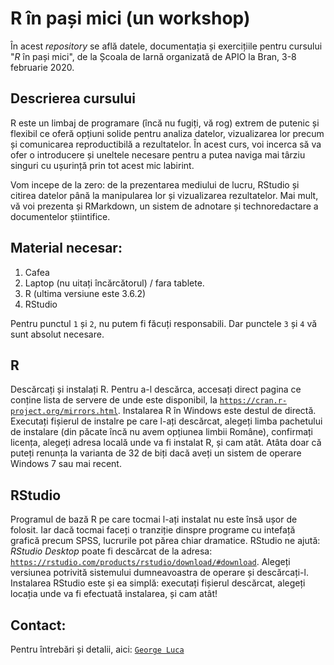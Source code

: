 # R în pași mici (un workshop)

În acest *repository* se află datele, documentația și exercițiile pentru cursului "*R* în pași mici", de la Școala de Iarnă organizată de APIO la Bran, 3-8 februarie 2020.

## Descrierea cursului

R este un limbaj de programare (încă nu fugiți, vă rog) extrem de putenic și flexibil ce oferă opțiuni solide pentru analiza datelor, vizualizarea lor precum și comunicarea reproductibilă a rezultatelor. În acest curs, voi incerca să va ofer o introducere și uneltele necesare pentru a putea naviga mai târziu singuri cu ușurință prin tot acest mic labirint.

Vom incepe de la zero: de la prezentarea mediului de lucru, RStudio și citirea datelor până la manipularea lor și vizualizarea rezultatelor. Mai mult, vă voi prezenta și RMarkdown, un sistem de adnotare și technoredactare a documentelor știintifice.

## Material necesar:

1. Cafea
2. Laptop (nu uitați încărcătorul) / fara tablete.
3. R (ultima versiune este 3.6.2)
4. RStudio

Pentru punctul `1` și `2`, nu putem fi făcuți responsabili. Dar punctele `3` și `4` vă sunt absolut necesare.

## R

Descărcați și instalați R. Pentru a-l descărca, accesați direct pagina ce conține lista de servere de unde este disponibil, la [`https://cran.r-project.org/mirrors.html`](https://cran.r-project.org/mirrors.html). Instalarea R în Windows este destul de directă. Executați fișierul de instalre pe care l-ați descărcat, alegeți limba pachetului de instalare (din păcate încă nu avem opțiunea limbii Române), confirmați licența, alegeți adresa locală unde va fi instalat R, și cam atât. Atâta doar că puteți renunța la varianta de 32 de biți dacă aveți un sistem de operare Windows 7 sau mai recent.

## RStudio

Programul de bază R pe care tocmai l-ați instalat nu este însă ușor de folosit. Iar dacă  tocmai faceți o tranziție dinspre programe cu intefață grafică precum SPSS, lucrurile pot părea chiar dramatice. RStudio ne ajută: *RStudio Desktop* poate fi descărcat de la adresa: [`https://rstudio.com/products/rstudio/download/#download`](https://rstudio.com/products/rstudio/download/#download). Alegeți versiunea potrivită sistemului dumneavoastra de operare și descărcați-l. Instalarea RStudio este și ea simplă: executați fișierul descărcat, alegeți locația unde va fi efectuată instalarea, și cam atât!

## Contact:

Pentru întrebări și detalii, aici: [`George Luca`](https://www.psychologie.wiso.uni-erlangen.de/team/wissenschaftliche-mitarbeiterinnen/george-luca/)